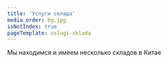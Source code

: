 ```yaml
---
title: 'Услуги склада'
media_order: bg.jpg
isNotIndex: true
pageTemplate: uslugi-sklada
---
```


Мы находимся и имеем несколько складов в Китае